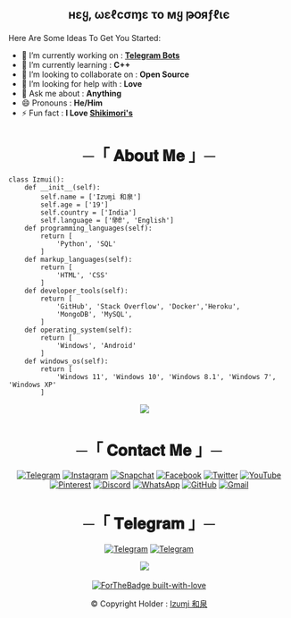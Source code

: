 <h2 align="center">

нεყ, ωεℓcσɱε το мყ թօяƒℓιє

</h2>

Here Are Some Ideas To Get You Started:

- 🔭 I’m currently working on : [**Telegram Bots**](https://telegram.dog/MaximXBots)
- 🌱 I’m currently learning : **C++**
- 👯 I’m looking to collaborate on : **Open Source**
- 🤔 I’m looking for help with : **Love**
- 💬 Ask me about : **Anything**
- 😄 Pronouns : **He/Him**
- ⚡ Fun fact : **I Love [Shikimori's](https://github.com/AL3X-Github/Shikimori-San)**

<h1 align="center">
    ─「 𝐀𝐛𝐨𝐮𝐭 𝐌𝐞 」─
</h1>

```python3
class Izmui():
    def __init__(self):
        self.name = ['I𝗓υɱi 和泉']
        self.age = ['19']
        self.country = ['India']
        self.language = ['हिंदी', 'English']
    def programming_languages(self):
        return [
            'Python', 'SQL'
        ]
    def markup_languages(self):
        return [
            'HTML', 'CSS'
        ]
    def developer_tools(self):
        return [
            'GitHub', 'Stack Overflow', 'Docker','Heroku',
            'MongoDB', 'MySQL',
        ]
    def operating_system(self):
        return [
            'Windows', 'Android'
        ]
    def windows_os(self):
        return [
            'Windows 11', 'Windows 10', 'Windows 8.1', 'Windows 7', 'Windows XP'
        ]
 ```
<div align="center">


<img src="https://github.com/AL3X-Github/AL3X-Github/blob/main/Photos/Insta-%40ikx7.a.png">
ㅤ

<h1 align="center">
    ─「 𝐂𝐨𝐧𝐭𝐚𝐜𝐭 𝐌𝐞 」─
</h1>


[![Telegram](https://img.shields.io/badge/Telegram-2CA5E0?style=for-the-badge&logo=telegram&logoColor=white)](https://t.me/MaximXRobot) [![Instagram](https://img.shields.io/badge/Instagram-%23E4405F.svg?style=for-the-badge&logo=Instagram&logoColor=white)](https://instagram.com/ikx7.a)</a>
[![Snapchat](https://img.shields.io/badge/Snapchat-F9DC3e.svg?style=for-the-badge&logo=Snapchat&logoColor=white)](https://www.snapchat.com/add/ikx7.a) [![Facebook](https://img.shields.io/badge/Facebook-%231877F2.svg?style=for-the-badge&logo=Facebook&logoColor=white)](https://www.facebook.com/ikx7.a) </a>
[![Twitter](https://img.shields.io/badge/Twitter-%231DA1F2.svg?style=for-the-badge&logo=Twitter&logoColor=white)](https://mobile.twitter.com/ikx7_a) [![YouTube](https://img.shields.io/badge/YouTube-%23FF0000.svg?style=for-the-badge&logo=YouTube&logoColor=white)](https://youtube.com/channel/UC9o1hM49jVr2lgOinw0pAdw)
[![Pinterest](https://img.shields.io/badge/Pinterest-%23E60023.svg?style=for-the-badge&logo=Pinterest&logoColor=white)](https://pin.it/2F0zGcr) [![Discord](https://img.shields.io/badge/Discord-%237289DA.svg?style=for-the-badge&logo=discord&logoColor=white)](https://discord.gg/m8u2TmgRjN)
[![WhatsApp](https://img.shields.io/badge/WhatsApp-25D366?style=for-the-badge&logo=whatsapp&logoColor=white)](https://64.media.tumblr.com/730bfa5c44420ce47eba3ec33b43e56e/71bc99ca98f2250e-45/s540x810/2bab12eb73a8a2501800e07c7212cf0e36173250.gif) [![GitHub](https://img.shields.io/badge/github-%23121011.svg?style=for-the-badge&logo=github&logoColor=white)](https://github.com/AL3X-Github) [![Gmail](https://img.shields.io/badge/Gmail-D14836?style=for-the-badge&logo=gmail&logoColor=white)](mailto:rdxabhiff@gmail.com) 

<h1 align="center">
    ─「 𝐓𝐞𝐥𝐞𝐠𝐫𝐚𝐦 」─
</h1>

[![Telegram](https://img.shields.io/badge/Group-%232C3454?style=for-the-badge&logo=telegram&logoColor=white)](https://t.me/MaximXGroup) [![Telegram](https://img.shields.io/badge/Channel-%232C3454?style=for-the-badge&logo=telegram&logoColor=white)](https://t.me/MaximXChannels)

<img src="https://github.com/AL3X-Github/AL3X-Github/blob/main/Photos/Insta-%20%40ikx7.a.jpg">
ㅤ

[![ForTheBadge built-with-love](http://ForTheBadge.com/images/badges/built-with-love.svg)](https://github.com/AL3X-Github)


© Copyright Holder : [I𝗓υɱi 和泉](https://t.me/MaximXRobot)

</div>


